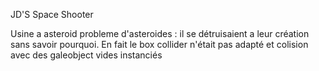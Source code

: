 JD'S Space Shooter

Usine a asteroid
probleme d'asteroides : il se détruisaient a leur création sans savoir pourquoi. En fait le box collider n'était pas adapté et colision avec des galeobject vides instanciés